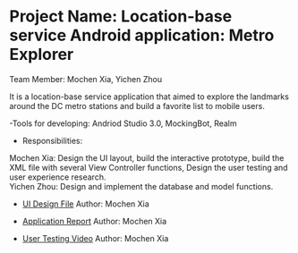 # Project Name: Location-base service Android application: Metro Explorer
Team Member: Mochen Xia, Yichen Zhou

It is a location-base service application that aimed to explore the landmarks around the DC metro stations and build a favorite list to mobile users. 

-Tools for developing: Andriod Studio 3.0, MockingBot, Realm  


- Responsibilities:  

Mochen Xia: Design the UI layout, build the interactive prototype, build the XML file with several View Controller functions, Design the user testing and user experience research.    
Yichen Zhou: Design and implement the database and model functions.  


- [UI Design File](https://drive.google.com/open?id=0B9DeFVR4K9yMTkFEeXdvMVZSdTQ)
Author: Mochen Xia

- [Application Report](https://drive.google.com/open?id=1ZnYkeZ3XKdLM4L23OvQrDq3PR6wPhlkZ)
Author: Mochen Xia

- [User Testing Video](https://www.youtube.com/watch?v=GcepWeGLdLA&t=18s)
Author: Mochen Xia
